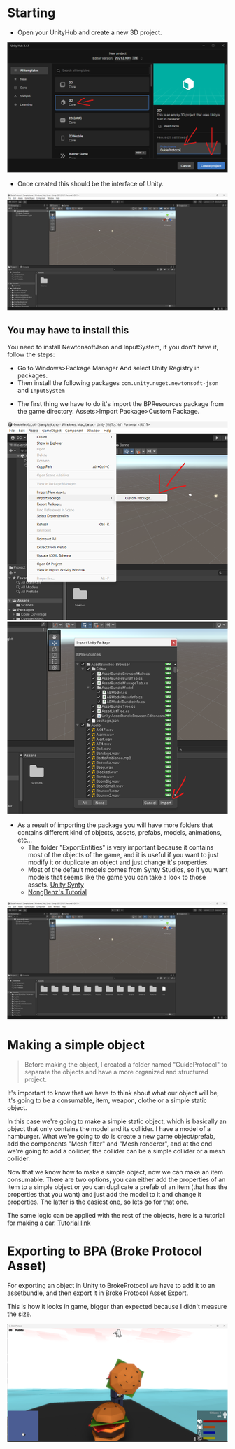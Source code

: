 # Starting
- Open your UnityHub and create a new 3D project. 

![](src/USCreate.png)

- Once created this should be the interface of Unity.

![](src/USProject.png)

## You may have to install this
You need to install NewtonsoftJson and InputSystem, if you don't have it, follow the steps:
- Go to Windows>Package Manager And select Unity Registry in packages.
- Then install the following packages `com.unity.nuget.newtonsoft-json` and `InputSystem`

[](src/IssueUnity.mp4 ':include :type=video controls width=100%')

- The first thing we have to do it's import the BPResources package from the game directory. Assets>Import Package>Custom Package.

![](src/USImport.png)
![](src/USImport1.png)

- As a result of importing the package you will have more folders that contains different kind of objects, assets, prefabs, models, animations, etc...
  - The folder "ExportEntities" is very important because it contains most of the objects of the game, and it is useful if you want to just modify it or duplicate an object and just change it's properties.
  - Most of the default models comes from Synty Studios, so if you want models that seems like the game you can take a look to those assets. [Unity Synty](https://assetstore.unity.com/publishers/5217)
  - [NongBenz's Tutorial](https://brokeprotocol.com/modding-guide/)

![](src/USProject1.png)

# Making a simple object
> Before making the object, I created a folder named "GuideProtocol" to separate the objects and have a more organized and structured project.

It's important to know that we have to think about what our object will be, it's going to be a consumable, item, weapon, clothe or a simple static object.

In this case we're going to make a simple static object, which is basically an object that only contains the model and its collider. I have a model of a hamburger. What we're going to do is create a new game object/prefab, add the components "Mesh filter" and "Mesh renderer", and at the end we're going to add a collider, the collider can be a simple collider or a mesh collider.

[](src/SimpleObject.mp4 ':include :type=video controls width=100%')

Now that we know how to make a simple object, now we can make an item consumable. There are two options, you can either add the properties of an item to a simple object or you can duplicate a prefab of an item (that has the properties that you want) and just add the model to it and change it properties. The latter is the easiest one, so lets go for that one.

[](src/SimpleConsumable.mp4 ':include :type=video controls width=100%')

The same logic can be applied with the rest of the objects, here is a tutorial for making a car. [Tutorial link](https://www.youtube.com/watch?v=BmMhT-ZT094)

# Exporting to BPA (Broke Protocol Asset)
For exporting an object in Unity to BrokeProtocol we have to add it to an assetbundle, and then export it in Broke Protocol Asset Export.

[](src/SimpleExport.mp4 ':include :type=video controls width=100%')

This is how it looks in game, bigger than expected because I didn't measure the size.

![](src/SimpleShow.png)